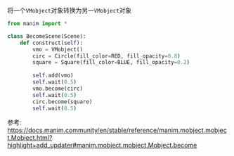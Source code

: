 将一个`VMobject`对象转换为另一`VMobject`对象



```python
from manim import *

class BecomeScene(Scene):
    def construct(self):
        vmo = VMobject()
        circ = Circle(fill_color=RED, fill_opacity=0.8)
        square = Square(fill_color=BLUE, fill_opacity=0.2)
        
        self.add(vmo)
        self.wait(0.5)
        vmo.become(circ)
        self.wait(0.5)
        circ.become(square)
        self.wait(0.5)
```









参考:
https://docs.manim.community/en/stable/reference/manim.mobject.mobject.Mobject.html?highlight=add_updater#manim.mobject.mobject.Mobject.become